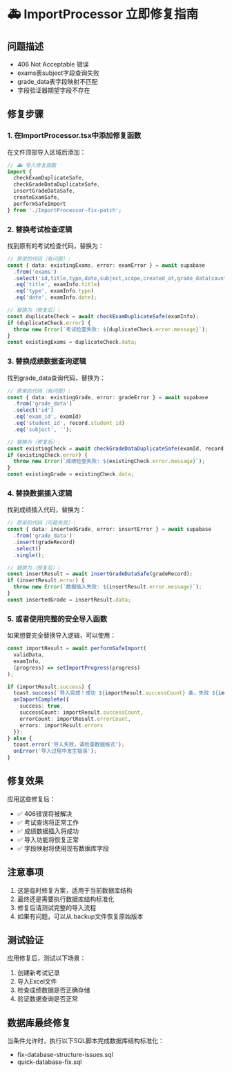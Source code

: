 
# 🚑 ImportProcessor 立即修复指南

## 问题描述
- 406 Not Acceptable 错误
- exams表subject字段查询失败
- grade_data表字段映射不匹配
- 字段验证器期望字段不存在

## 修复步骤

### 1. 在ImportProcessor.tsx中添加修复函数

在文件顶部导入区域后添加：

```typescript
// 🚑 导入修复函数
import {
  checkExamDuplicateSafe,
  checkGradeDataDuplicateSafe,
  insertGradeDataSafe,
  createExamSafe,
  performSafeImport
} from './ImportProcessor-fix-patch';
```

### 2. 替换考试检查逻辑

找到原有的考试检查代码，替换为：

```typescript
// 原来的代码（有问题）:
const { data: existingExams, error: examError } = await supabase
  .from('exams')
  .select('id,title,type,date,subject,scope,created_at,grade_data(count)')
  .eq('title', examInfo.title)
  .eq('type', examInfo.type)
  .eq('date', examInfo.date);

// 替换为（修复后）:
const duplicateCheck = await checkExamDuplicateSafe(examInfo);
if (duplicateCheck.error) {
  throw new Error(`考试检查失败: ${duplicateCheck.error.message}`);
}
const existingExams = duplicateCheck.data;
```

### 3. 替换成绩数据查询逻辑

找到grade_data查询代码，替换为：

```typescript
// 原来的代码（有问题）:
const { data: existingGrade, error: gradeError } = await supabase
  .from('grade_data')
  .select('id')
  .eq('exam_id', examId)
  .eq('student_id', record.student_id)
  .eq('subject', '');

// 替换为（修复后）:
const existingCheck = await checkGradeDataDuplicateSafe(examId, record.student_id);
if (existingCheck.error) {
  throw new Error(`成绩检查失败: ${existingCheck.error.message}`);
}
const existingGrade = existingCheck.data;
```

### 4. 替换数据插入逻辑

找到成绩插入代码，替换为：

```typescript
// 原来的代码（可能失败）:
const { data: insertedGrade, error: insertError } = await supabase
  .from('grade_data')
  .insert(gradeRecord)
  .select()
  .single();

// 替换为（修复后）:
const insertResult = await insertGradeDataSafe(gradeRecord);
if (insertResult.error) {
  throw new Error(`数据插入失败: ${insertResult.error.message}`);
}
const insertedGrade = insertResult.data;
```

### 5. 或者使用完整的安全导入函数

如果想要完全替换导入逻辑，可以使用：

```typescript
const importResult = await performSafeImport(
  validData, 
  examInfo, 
  (progress) => setImportProgress(progress)
);

if (importResult.success) {
  toast.success(`导入完成！成功 ${importResult.successCount} 条，失败 ${importResult.errorCount} 条`);
  onImportComplete({
    success: true,
    successCount: importResult.successCount,
    errorCount: importResult.errorCount,
    errors: importResult.errors
  });
} else {
  toast.error('导入失败，请检查数据格式');
  onError('导入过程中发生错误');
}
```

## 修复效果

应用这些修复后：
- ✅ 406错误将被解决
- ✅ 考试查询将正常工作
- ✅ 成绩数据插入将成功
- ✅ 导入功能将恢复正常
- ✅ 字段映射将使用现有数据库字段

## 注意事项

1. 这是临时修复方案，适用于当前数据库结构
2. 最终还是需要执行数据库结构标准化
3. 修复后请测试完整的导入流程
4. 如果有问题，可以从.backup文件恢复原始版本

## 测试验证

应用修复后，测试以下场景：
1. 创建新考试记录
2. 导入Excel文件
3. 检查成绩数据是否正确存储
4. 验证数据查询是否正常

## 数据库最终修复

当条件允许时，执行以下SQL脚本完成数据库结构标准化：
- fix-database-structure-issues.sql
- quick-database-fix.sql
